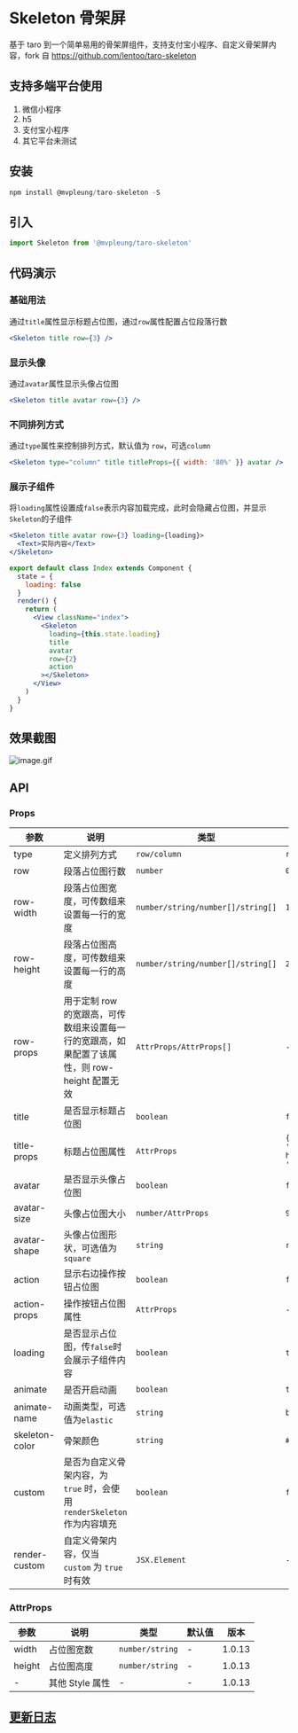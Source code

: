 # Skeleton 骨架屏

基于 taro 到一个简单易用的骨架屏组件，支持支付宝小程序、自定义骨架屏内容，fork 自 <https://github.com/lentoo/taro-skeleton>

## 支持多端平台使用

1. 微信小程序
2. h5
3. 支付宝小程序
4. 其它平台未测试

## 安装

```javascript
npm install @mvpleung/taro-skeleton -S
```

## 引入

```javascript
import Skeleton from '@mvpleung/taro-skeleton'
```

## 代码演示

### 基础用法

通过`title`属性显示标题占位图，通过`row`属性配置占位段落行数

```jsx
<Skeleton title row={3} />
```

### 显示头像

通过`avatar`属性显示头像占位图

```jsx
<Skeleton title avatar row={3} />
```

### 不同排列方式

通过`type`属性来控制排列方式，默认值为 `row`，可选`column`

```jsx
<Skeleton type="column" title titleProps={{ width: '80%' }} avatar />
```

### 展示子组件

将`loading`属性设置成`false`表示内容加载完成，此时会隐藏占位图，并显示`Skeleton`的子组件

```jsx
<Skeleton title avatar row={3} loading={loading}>
  <Text>实际内容</Text>
</Skeleton>
```

```jsx
export default class Index extends Component {
  state = {
    loading: false
  }
  render() {
    return (
      <View className="index">
        <Skeleton
          loading={this.state.loading}
          title
          avatar
          row={2}
          action
        ></Skeleton>
      </View>
    )
  }
}
```

## 效果截图

![image.gif](https://img10.360buyimg.com/img/jfs/t1/60232/20/13975/296420/5db7e244E05a0d555/d7724d0dd3af11ec.gif)

## API

### Props

| 参数           | 说明                                                                                          | 类型                              | 默认值                            | 版本   |
| -------------- | --------------------------------------------------------------------------------------------- | --------------------------------- | --------------------------------- | ------ |
| type           | 定义排列方式                                                                                  | `row/column`                      | `row`                             | 1.0.12 |
| row            | 段落占位图行数                                                                                | `number`                          | `0`                               | -      |
| row-width      | 段落占位图宽度，可传数组来设置每一行的宽度                                                    | `number/string/number[]/string[]` | `100%`                            | -      |
| row-height     | 段落占位图高度，可传数组来设置每一行的高度                                                    | `number/string/number[]/string[]` | `24`                              | 1.0.7  |
| row-props      | 用于定制 row 的宽跟高，可传数组来设置每一行的宽跟高，如果配置了该属性，则 row-height 配置无效 | `AttrProps/AttrProps[]`           | -                                 | 1.0.13 |
| title          | 是否显示标题占位图                                                                            | `boolean`                         | `false`                           | -      |
| title-props    | 标题占位图属性                                                                                | `AttrProps`                       | `{width: '40%', height: '30rpx'}` | 1.0.13 |
| avatar         | 是否显示头像占位图                                                                            | `boolean`                         | `false`                           | -      |
| avatar-size    | 头像占位图大小                                                                                | `number/AttrProps`                | `90`                              | 1.0.13 |
| avatar-shape   | 头像占位图形状，可选值为`square`                                                              | `string`                          | `round`                           | -      |
| action         | 显示右边操作按钮占位图                                                                        | `boolean`                         | `false`                           | -      |
| action-props   | 操作按钮占位图属性                                                                            | `AttrProps`                       | -                                 | 1.0.13 |
| loading        | 是否显示占位图，传`false`时会展示子组件内容                                                   | `boolean`                         | `true`                            | -      |
| animate        | 是否开启动画                                                                                  | `boolean`                         | `true`                            | -      |
| animate-name   | 动画类型，可选值为`elastic`                                                                   | `string`                          | `blink`                           | 1.0.9  |
| skeleton-color | 骨架颜色                                                                                      | `string`                          | `#f2f3f5`                         | 1.0.13 |
| custom         | 是否为自定义骨架内容，为 `true` 时，会使用 `renderSkeleton` 作为内容填充                      | `boolean`                         | `false`                           | 1.0.13 |
| render-custom   | 自定义骨架内容，仅当 `custom` 为 `true` 时有效                                                | `JSX.Element`                     | -                                 | 1.0.13 |

### AttrProps

| 参数   | 说明            | 类型            | 默认值 | 版本   |
| ------ | --------------- | --------------- | ------ | ------ |
| width  | 占位图宽数      | `number/string` | -      | 1.0.13 |
| height | 占位图高度      | `number/string` | -      | 1.0.13 |
| -      | 其他 Style 属性 | -               | -      | 1.0.13 |

## [更新日志](https://github.com/lentoo/taro-skeleton/blob/master/CHANGELOG.md)
